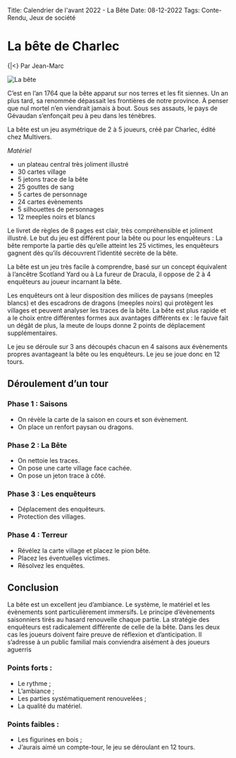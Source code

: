 Title: Calendrier de l'avant 2022 - La Bête
Date: 08-12-2022
Tags: Conte-Rendu, Jeux de société

# La bête de Charlec
{|<} Par Jean-Marc

![La bête](https://cdn1.philibertnet.com/551507-thickbox_default/la-bete.jpg)

C’est en l’an 1764 que la bête apparut sur nos terres et les fit siennes. Un an plus tard, sa renommée dépassait les frontières de notre province. À penser que nul mortel n’en viendrait jamais à bout.  Sous ses  assauts, le pays de Gévaudan s’enfonçait peu à peu dans les ténèbres.

La bête est un jeu asymétrique de 2 à 5 joueurs, créé par Charlec, édité chez Multivers.

*Matériel*
- un plateau central très joliment illustré
- 30 cartes village
- 5 jetons trace de la bête
- 25 gouttes de sang
- 5 cartes de personnage
- 24 cartes évènements
- 5 silhouettes de personnages
- 12 meeples noirs et blancs

Le livret de règles de 8 pages est clair, très compréhensible et joliment illustré. Le but du jeu est différent pour la bête ou pour les enquêteurs : La bête remporte la partie dès qu’elle atteint les 25 victimes, les enquêteurs gagnent dès qu’ils découvrent l’identité secrète de la bête.

La bête est un jeu très facile à comprendre, basé sur un concept équivalent à l’ancêtre Scotland Yard ou à La fureur de Dracula, il oppose de 2 à 4 enquêteurs au joueur incarnant la bête.

Les enquêteurs ont à leur disposition des milices de paysans (meeples blancs) et des escadrons de dragons (meeples noirs) qui protègent les villages et peuvent analyser les traces de la bête. La bête est plus rapide et a le choix entre différentes formes aux avantages différents ex : le fauve fait un dégât de plus, la meute de loups donne 2 points de déplacement supplémentaires.

Le jeu se déroule sur 3 ans découpés chacun en 4 saisons aux évènements propres avantageant la bête ou les enquêteurs. Le jeu se joue donc en 12 tours.

## Déroulement d’un tour
### Phase 1 : Saisons
* On révèle la carte de la saison en cours et son évènement.
* On place un renfort paysan ou dragons.

### Phase 2 : La Bête
* On nettoie les traces.
* On pose une carte village face cachée.
* On pose un jeton trace à côté.

### Phase 3 : Les enquêteurs
* Déplacement des enquêteurs.
* Protection des villages.

### Phase 4 : Terreur
* Révélez la carte village et placez le pion bête.
* Placez les éventuelles victimes.
* Résolvez les enquêtes.

## Conclusion
La bête est un excellent jeu d’ambiance. Le système, le matériel et les évènements sont particulièrement immersifs. Le principe d’évènements saisonniers tirés au hasard renouvelle chaque partie. La stratégie des enquêteurs est radicalement différente de celle de la bête. Dans les deux cas les joueurs doivent faire preuve de réflexion et d’anticipation. Il s’adresse à un public familial mais conviendra aisément à des joueurs aguerris

### Points forts :
- Le rythme ;
- L’ambiance ;
- Les parties systématiquement renouvelées ;
- La qualité du matériel.

### Points faibles :
- Les figurines en bois ;
- J’aurais aimé un compte-tour, le jeu se déroulant en 12 tours.